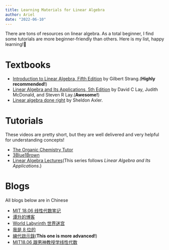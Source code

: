 ```yaml
---
title: Learning Materials for Linear Algebra
author: Ariel
date: "2022-06-10"
---
```


There are tons of resources on linear algebra. As a total beginner, I find some tutorials are more beginner-friendly than others. Here is my list, happy learning!🥳

# Textbooks

- [Introduction to Linear Algebra, Fifth Edition](https://math.mit.edu/~gs/linearalgebra/) by Gilbert Strang.(**Highly recommended!**)
- [Linear Algebra and Its Applications, 5th Edition](https://www.amazon.com/Linear-Algebra-Its-Applications-5th/dp/032198238X) by David C Lay, Judith McDonald, and Steven R Lay.(**Awesome!**)
- [Linear algebra done right](https://linear.axler.net/) by Sheldon Axler.

# Tutorials

These videos are pretty short, but they are well delivered and very helpful for understanding concepts!

- [The Organic Chemistry Tutor](https://www.youtube.com/c/TheOrganicChemistryTutor/featured)
- [3Blue1Brown](https://www.youtube.com/c/3blue1brown)
- [Linear Algebra Lectures](https://www.youtube.com/playlist?list=PLNr8B4XHL5kGDHOrU4IeI6QNuZHur4F86)(This series follows _Linear Algebra and Its Applications_.)

# Blogs

All blogs below are in Chinese

- [MIT 18.06 线性代数笔记](https://linalg.apachecn.org/#/)
- [谭升的博客](https://face2ai.com/categories/Mathematic/Linear-Algebra/)
- [World Labyrinth 世界迷宫](https://anifacc.github.io/allCate/)
- [我是 8 位的](https://www.cnblogs.com/bigmonkey/category/1093624.html)
- [線代啟示錄](https://ccjou.wordpress.com/)(**This one is more advanced!**)
- [MIT18.06 跟男神教授学线性代数](https://www.zhihu.com/column/gs-linear-algebra)
